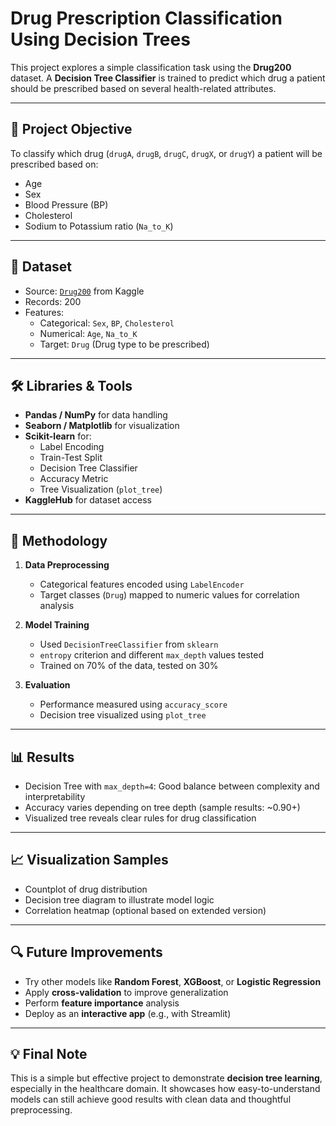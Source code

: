 # Drug Prescription Classification Using Decision Trees

This project explores a simple classification task using the **Drug200** dataset. A **Decision Tree Classifier** is trained to predict which drug a patient should be prescribed based on several health-related attributes.

---

## 📌 Project Objective

To classify which drug (`drugA`, `drugB`, `drugC`, `drugX`, or `drugY`) a patient will be prescribed based on:

- Age  
- Sex  
- Blood Pressure (BP)  
- Cholesterol  
- Sodium to Potassium ratio (`Na_to_K`)  

---

## 📂 Dataset

- Source: [`Drug200`](https://www.kaggle.com/datasets/jeevanrh/drug200csv) from Kaggle  
- Records: 200  
- Features:
  - Categorical: `Sex`, `BP`, `Cholesterol`
  - Numerical: `Age`, `Na_to_K`
  - Target: `Drug` (Drug type to be prescribed)

---

## 🛠️ Libraries & Tools

- **Pandas / NumPy** for data handling  
- **Seaborn / Matplotlib** for visualization  
- **Scikit-learn** for:
  - Label Encoding
  - Train-Test Split
  - Decision Tree Classifier
  - Accuracy Metric
  - Tree Visualization (`plot_tree`)  
- **KaggleHub** for dataset access

---

## 🧪 Methodology

1. **Data Preprocessing**
   - Categorical features encoded using `LabelEncoder`
   - Target classes (`Drug`) mapped to numeric values for correlation analysis

2. **Model Training**
   - Used `DecisionTreeClassifier` from `sklearn`
   - `entropy` criterion and different `max_depth` values tested
   - Trained on 70% of the data, tested on 30%

3. **Evaluation**
   - Performance measured using `accuracy_score`
   - Decision tree visualized using `plot_tree`

---

## 📊 Results

- Decision Tree with `max_depth=4`: Good balance between complexity and interpretability  
- Accuracy varies depending on tree depth (sample results: ~0.90+)
- Visualized tree reveals clear rules for drug classification

---

## 📈 Visualization Samples

- Countplot of drug distribution  
- Decision tree diagram to illustrate model logic  
- Correlation heatmap (optional based on extended version)

---

## 🔍 Future Improvements

- Try other models like **Random Forest**, **XGBoost**, or **Logistic Regression**
- Apply **cross-validation** to improve generalization
- Perform **feature importance** analysis
- Deploy as an **interactive app** (e.g., with Streamlit)

---

## 💡 Final Note

This is a simple but effective project to demonstrate **decision tree learning**, especially in the healthcare domain. It showcases how easy-to-understand models can still achieve good results with clean data and thoughtful preprocessing.
